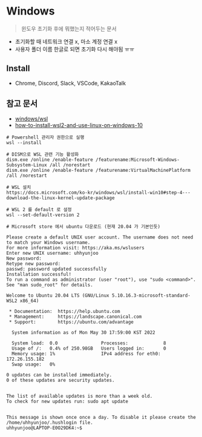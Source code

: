 # Windows

> 윈도우 초기화 후에 뭐했는지 적어두는 문서

- 초기화할 때 네트워크 연결 x, 마소 계정 연결 x
- 사용자 폴더 이름 한글로 되면 초기화 다시 해야됨 ㅠㅠ

## Install
- Chrome, Discord, Slack, VSCode, KakaoTalk

## 참고 문서
- [windows/wsl](https://docs.microsoft.com/ko-kr/windows/wsl/)
- [how-to-install-wsl2-and-use-linux-on-windows-10](https://www.lainyzine.com/ko/article/how-to-install-wsl2-and-use-linux-on-windows-10/)
 ```
 # Powershell 관리자 권한으로 실행
 wsl --install
 
 # DISM으로 WSL 관련 기능 활성화
 dism.exe /online /enable-feature /featurename:Microsoft-Windows-Subsystem-Linux /all /norestart
 dism.exe /online /enable-feature /featurename:VirtualMachinePlatform /all /norestart
 
 # WSL 설치
https://docs.microsoft.com/ko-kr/windows/wsl/install-win10#step-4---download-the-linux-kernel-update-package

 # WSL 2 를 default 로 설정
 wsl --set-default-version 2
 
 # Microsoft store 에서 ubuntu 다운로드 (현재 20.04 가 기본인듯)
 
```

```
Please create a default UNIX user account. The username does not need to match your Windows username.
For more information visit: https://aka.ms/wslusers
Enter new UNIX username: uhhyunjoo
New password:
Retype new password:
passwd: password updated successfully
Installation successful!
To run a command as administrator (user "root"), use "sudo <command>".
See "man sudo_root" for details.

Welcome to Ubuntu 20.04 LTS (GNU/Linux 5.10.16.3-microsoft-standard-WSL2 x86_64)

 * Documentation:  https://help.ubuntu.com
 * Management:     https://landscape.canonical.com
 * Support:        https://ubuntu.com/advantage

  System information as of Mon May 30 17:59:00 KST 2022

  System load:  0.0                Processes:             8
  Usage of /:   0.4% of 250.98GB   Users logged in:       0
  Memory usage: 1%                 IPv4 address for eth0: 172.26.155.182
  Swap usage:   0%

0 updates can be installed immediately.
0 of these updates are security updates.


The list of available updates is more than a week old.
To check for new updates run: sudo apt update


This message is shown once once a day. To disable it please create the
/home/uhhyunjoo/.hushlogin file.
uhhyunjoo@LAPTOP-E0O29DK4:~$
```
